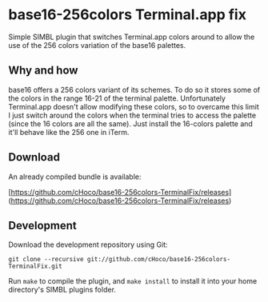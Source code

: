 base16-256colors Terminal.app fix
=================================

Simple SIMBL plugin that switches Terminal.app colors around to allow the use of
the 256 colors variation of the base16 palettes.

Why and how
-----------

base16 offers a 256 colors variant of its schemes. To do so it stores some of
the colors in the range 16-21 of the terminal palette.
Unfortunately Terminal.app doesn't allow modifying these colors, so to overcame
this limit I just switch around the colors when the terminal tries to access the
palette (since the 16 colors are all the same).
Just install the 16-colors palette and it'll behave like the 256 one in iTerm.

Download
--------

An already compiled bundle is available:

[https://github.com/cHoco/base16-256colors-TerminalFix/releases]
(https://github.com/cHoco/base16-256colors-TerminalFix/releases)

Development
-----------

Download the development repository using Git:

    git clone --recursive git://github.com/cHoco/base16-256colors-TerminalFix.git

Run `make` to compile the plugin, and `make install` to install it into your
home directory's SIMBL plugins folder.
